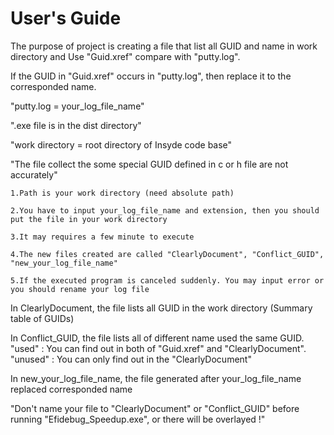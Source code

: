 # User's Guide

The purpose of project is creating a file that list all GUID and name in work directory and Use "Guid.xref" compare with "putty.log".

If the GUID in "Guid.xref" occurs in "putty.log", then replace it to the corresponded name.



"putty.log = your_log_file_name"

".exe file is in the dist directory"

"work directory = root directory of Insyde code base"

"The file collect the some special GUID defined in c or h file are not accurately"



    1.Path is your work directory (need absolute path)

    2.You have to input your_log_file_name and extension, then you should put the file in your work directory

    3.It may requires a few minute to execute

    4.The new files created are called "ClearlyDocument", "Conflict_GUID", "new_your_log_file_name"

    5.If the executed program is canceled suddenly. You may input error or you should rename your log file
  
  
  
In ClearlyDocument, the file lists all GUID in the work directory (Summary table of GUIDs)


In Conflict_GUID, the file lists all of different name used the same GUID.
"used" : You can find out in both of "Guid.xref" and "ClearlyDocument".
"unused" : You can only find out in the "ClearlyDocument"


In new_your_log_file_name, the file generated after your_log_file_name replaced corresponded name 


"Don't name your file to "ClearlyDocument" or "Conflict_GUID" before running "Efidebug_Speedup.exe", or there will be overlayed !"

